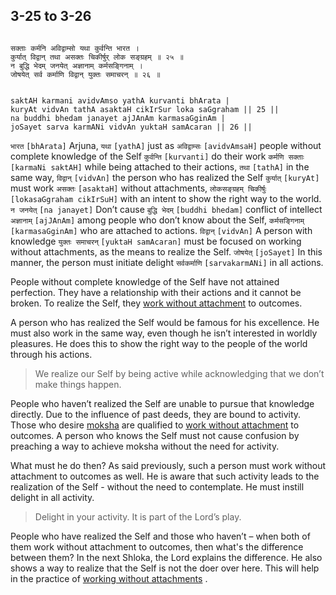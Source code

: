 ## 3-25 to 3-26


```shloka-sa

सक्ताः कर्मनि अविद्वाम्सो यथा कुर्वन्ति भारत ।
कुर्यात् विद्वान् तथा असक्तः चिकीर्षुर् लोक सङ्ग्रहम् ॥ २५ ॥
न बुद्धि भेदम् जनयेत् अज्ञानाम् कर्मसङ्गिनाम् ।
जोषयेत् सर्व कर्माणि विद्वान् युक्तः समाचरन् ॥ २६ ॥

```
```shloka-sa-hk

saktAH karmani avidvAmso yathA kurvanti bhArata |
kuryAt vidvAn tathA asaktaH cikIrSur loka saGgraham || 25 ||
na buddhi bhedam janayet ajJAnAm karmasaGginAm |
joSayet sarva karmANi vidvAn yuktaH samAcaran || 26 ||

```
`भारत` `[bhArata]` Arjuna, `यथा` `[yathA]` just as `अविद्वाम्सः` `[avidvAmsaH]` people without complete knowledge of the Self `कुर्वन्ति` `[kurvanti]` do their work `कर्मणि सक्ताः` `[karmaNi saktAH]` while being attached to their actions, `तथा` `[tathA]` in the same way, `विद्वान्` `[vidvAn]` the person who has realized the Self `कुर्यात्` `[kuryAt]` must work `असक्तः` `[asaktaH]` without attachments, `लोकसङ्ग्रहम् चिकीर्षुः` `[lokasaGgraham cikIrSuH]` with an intent to show the right way to the world.
`न जनयेत्` `[na janayet]` Don’t cause `बुद्धि भेदम्` `[buddhi bhedam]` conflict of intellect `अज्ञानाम्` `[ajJAnAm]` among people who don’t know about the Self, `कर्मसङ्गिनाम्` `[karmasaGginAm]` who are attached to actions. `विद्वान्` `[vidvAn]` A person with knowledge `युक्तः समाचरन्` `[yuktaH samAcaran]` must be focused on working without attachments, as the means to realize the Self. `जोषयेत्` `[joSayet]` In this manner, the person must initiate delight `सर्वकर्माणि` `[sarvakarmANi]` in all actions.

People without complete knowledge of the Self have not attained perfection. They have a relationship with their actions and it cannot be broken. To realize the Self, they 
[work without attachment](2-40.md#karmayoga)
 to outcomes. 

A person who has realized the Self would be famous for his excellence. He must also work in the same way, even though he isn’t interested in worldly pleasures. He does this to show the right way to the people of the world through his actions.



<a name='applnote_58'></a>
> We realize our Self by being active while acknowledging that we don’t make things happen.



People who haven’t realized the Self are unable to pursue that knowledge directly. Due to the influence of past deeds, they are bound to activity. Those who desire 
[moksha](Back-to-Basics.md#Moksha)
 are qualified to 
[work without attachment](2-40.md#karmayoga)
 to outcomes. A person who knows the Self must not cause confusion by preaching a way to achieve moksha without the need for activity. 

What must he do then? As said previously, such a person must work without attachment to outcomes as well. He is aware that such activity leads to the realization of the Self - without the need to contemplate. He must instill delight in all activity. 



<a name='applnote_59'></a>
> Delight in your activity. It is part of the Lord’s play.



People who have realized the Self and those who haven’t – when both of them work without attachment to outcomes, then what's the difference between them? In the next Shloka, the Lord explains the difference. He also shows a way to realize that the Self is not the doer over here. This will help in the practice of 
[working without attachments](Back-to-Basics.md#karmayOga_a_defn)
.



